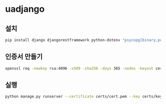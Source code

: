 # uadjango

## 설치
```bash
pip install django djangorestframework python-dotenv "psycopg[binary,pool]" "redis[hiredis]"
```

## 인증서 만들기
```bash
openssl req -newkey rsa:4096 -x509 -sha256 -days 365 -nodes -keyout certs/key.pem -out certs/cert.pem
```

## 실행
```bash
python manage.py runserver --certificate certs/cert.pem --key certs/key.pem
```
